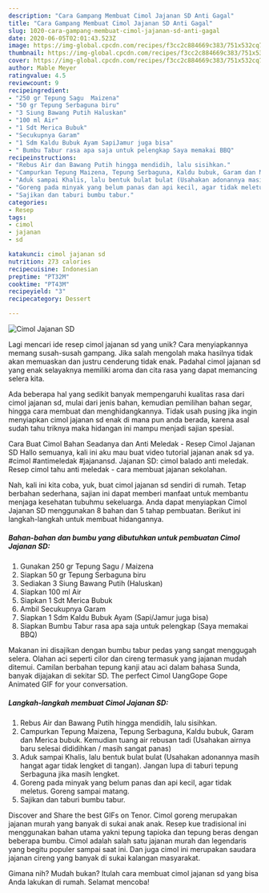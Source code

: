 ```yaml
---
description: "Cara Gampang Membuat Cimol Jajanan SD Anti Gagal"
title: "Cara Gampang Membuat Cimol Jajanan SD Anti Gagal"
slug: 1020-cara-gampang-membuat-cimol-jajanan-sd-anti-gagal
date: 2020-06-05T02:01:43.523Z
image: https://img-global.cpcdn.com/recipes/f3cc2c884669c383/751x532cq70/cimol-jajanan-sd-foto-resep-utama.jpg
thumbnail: https://img-global.cpcdn.com/recipes/f3cc2c884669c383/751x532cq70/cimol-jajanan-sd-foto-resep-utama.jpg
cover: https://img-global.cpcdn.com/recipes/f3cc2c884669c383/751x532cq70/cimol-jajanan-sd-foto-resep-utama.jpg
author: Mable Meyer
ratingvalue: 4.5
reviewcount: 9
recipeingredient:
- "250 gr Tepung Sagu  Maizena"
- "50 gr Tepung Serbaguna biru"
- "3 Siung Bawang Putih Haluskan"
- "100 ml Air"
- "1 Sdt Merica Bubuk"
- "Secukupnya Garam"
- "1 Sdm Kaldu Bubuk Ayam SapiJamur juga bisa"
- " Bumbu Tabur rasa apa saja untuk pelengkap Saya memakai BBQ"
recipeinstructions:
- "Rebus Air dan Bawang Putih hingga mendidih, lalu sisihkan."
- "Campurkan Tepung Maizena, Tepung Serbaguna, Kaldu bubuk, Garam dan Merica bubuk. Kemudian tuang air rebusan tadi (Usahakan airnya baru selesai dididihkan / masih sangat panas)"
- "Aduk sampai Khalis, lalu bentuk bulat bulat (Usahakan adonannya masih hangat agar tidak lengket di tangan). Jangan lupa di taburi tepung Serbaguna jika masih lengket."
- "Goreng pada minyak yang belum panas dan api kecil, agar tidak meletus. Goreng sampai matang."
- "Sajikan dan taburi bumbu tabur."
categories:
- Resep
tags:
- cimol
- jajanan
- sd

katakunci: cimol jajanan sd 
nutrition: 273 calories
recipecuisine: Indonesian
preptime: "PT32M"
cooktime: "PT43M"
recipeyield: "3"
recipecategory: Dessert

---
```



![Cimol Jajanan SD](https://img-global.cpcdn.com/recipes/f3cc2c884669c383/751x532cq70/cimol-jajanan-sd-foto-resep-utama.jpg)

Lagi mencari ide resep cimol jajanan sd yang unik? Cara menyiapkannya memang susah-susah gampang. Jika salah mengolah maka hasilnya tidak akan memuaskan dan justru cenderung tidak enak. Padahal cimol jajanan sd yang enak selayaknya memiliki aroma dan cita rasa yang dapat memancing selera kita.

Ada beberapa hal yang sedikit banyak mempengaruhi kualitas rasa dari cimol jajanan sd, mulai dari jenis bahan, kemudian pemilihan bahan segar, hingga cara membuat dan menghidangkannya. Tidak usah pusing jika ingin menyiapkan cimol jajanan sd enak di mana pun anda berada, karena asal sudah tahu triknya maka hidangan ini mampu menjadi sajian spesial.

Cara Buat Cimol Bahan Seadanya dan Anti Meledak - Resep Cimol Jajanan SD Hallo semuanya, kali ini aku mau buat video tutorial jajanan anak sd ya. #cimol #antimeledak #jajanansd. Jajanan SD: cimol balado anti meledak. Resep cimol tahu anti meledak - cara membuat jajanan sekolahan.


Nah, kali ini kita coba, yuk, buat cimol jajanan sd sendiri di rumah. Tetap berbahan sederhana, sajian ini dapat memberi manfaat untuk membantu menjaga kesehatan tubuhmu sekeluarga. Anda dapat menyiapkan Cimol Jajanan SD menggunakan 8 bahan dan 5 tahap pembuatan. Berikut ini langkah-langkah untuk membuat hidangannya.

<!--inarticleads1-->

##### Bahan-bahan dan bumbu yang dibutuhkan untuk pembuatan Cimol Jajanan SD:

1. Gunakan 250 gr Tepung Sagu / Maizena
1. Siapkan 50 gr Tepung Serbaguna biru
1. Sediakan 3 Siung Bawang Putih (Haluskan)
1. Siapkan 100 ml Air
1. Siapkan 1 Sdt Merica Bubuk
1. Ambil Secukupnya Garam
1. Siapkan 1 Sdm Kaldu Bubuk Ayam (Sapi/Jamur juga bisa)
1. Siapkan  Bumbu Tabur rasa apa saja untuk pelengkap (Saya memakai BBQ)


Makanan ini disajikan dengan bumbu tabur pedas yang sangat menggugah selera. Olahan aci seperti cilor dan cireng termasuk yang jajanan mudah ditemui. Camilan berbahan tepung kanji atau aci dalam bahasa Sunda, banyak dijajakan di sekitar SD. The perfect Cimol UangGope Gope Animated GIF for your conversation. 

<!--inarticleads2-->

##### Langkah-langkah membuat Cimol Jajanan SD:

1. Rebus Air dan Bawang Putih hingga mendidih, lalu sisihkan.
1. Campurkan Tepung Maizena, Tepung Serbaguna, Kaldu bubuk, Garam dan Merica bubuk. Kemudian tuang air rebusan tadi (Usahakan airnya baru selesai dididihkan / masih sangat panas)
1. Aduk sampai Khalis, lalu bentuk bulat bulat (Usahakan adonannya masih hangat agar tidak lengket di tangan). Jangan lupa di taburi tepung Serbaguna jika masih lengket.
1. Goreng pada minyak yang belum panas dan api kecil, agar tidak meletus. Goreng sampai matang.
1. Sajikan dan taburi bumbu tabur.


Discover and Share the best GIFs on Tenor. Cimol goreng merupakan jajanan murah yang banyak di sukai anak anak. Resep kue tradisional ini menggunakan bahan utama yakni tepung tapioka dan tepung beras dengan beberapa bumbu. Cimol adalah salah satu jajanan murah dan legendaris yang begitu populer sampai saat ini. Dan juga cimol ini merupakan saudara jajanan cireng yang banyak di sukai kalangan masyarakat. 

Gimana nih? Mudah bukan? Itulah cara membuat cimol jajanan sd yang bisa Anda lakukan di rumah. Selamat mencoba!

